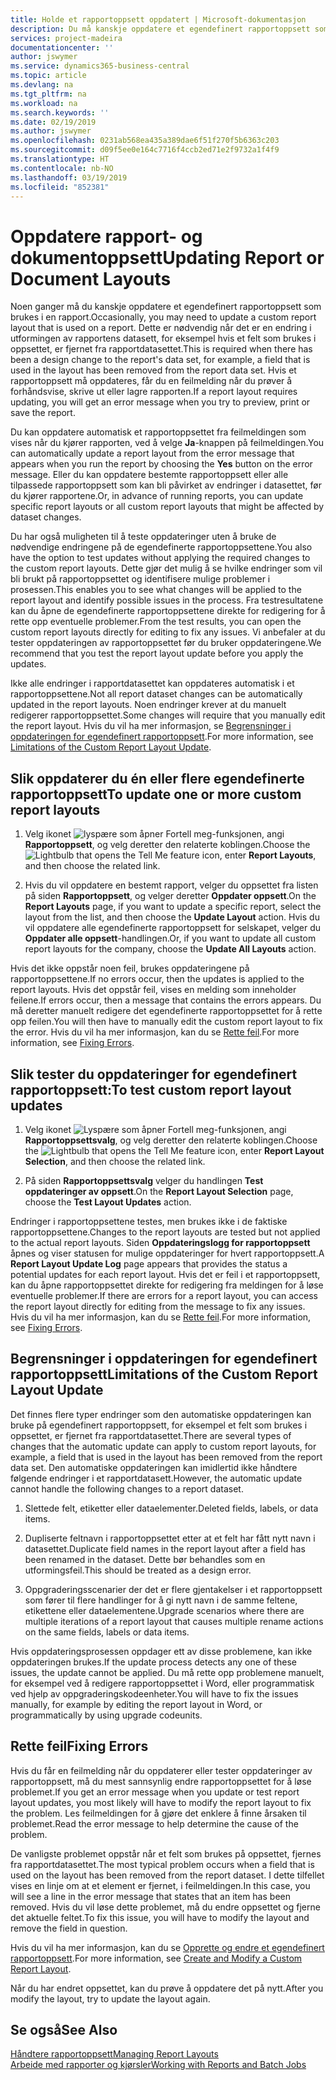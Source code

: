 ```yaml
---
title: Holde et rapportoppsett oppdatert | Microsoft-dokumentasjon
description: Du må kanskje oppdatere et egendefinert rapportoppsett som brukes i en rapport. Dette er nødvendig når det er en endring i utformingen av rapportens datasett, for eksempel hvis et felt som brukes i oppsettet, er fjernet fra rapportdatasettet.
services: project-madeira
documentationcenter: ''
author: jswymer
ms.service: dynamics365-business-central
ms.topic: article
ms.devlang: na
ms.tgt_pltfrm: na
ms.workload: na
ms.search.keywords: ''
ms.date: 02/19/2019
ms.author: jswymer
ms.openlocfilehash: 0231ab568ea435a389dae6f51f270f5b6363c203
ms.sourcegitcommit: d09f5ee0e164c7716f4ccb2ed71e2f9732a1f4f9
ms.translationtype: HT
ms.contentlocale: nb-NO
ms.lasthandoff: 03/19/2019
ms.locfileid: "852381"
---
```

# <a name="updating-report-or-document-layouts"></a><span data-ttu-id="61046-104">Oppdatere rapport- og dokumentoppsett</span><span class="sxs-lookup"><span data-stu-id="61046-104">Updating Report or Document Layouts</span></span>
<span data-ttu-id="61046-105">Noen ganger må du kanskje oppdatere et egendefinert rapportoppsett som brukes i en rapport.</span><span class="sxs-lookup"><span data-stu-id="61046-105">Occasionally, you may need to update a custom report layout that is used on a report.</span></span> <span data-ttu-id="61046-106">Dette er nødvendig når det er en endring i utformingen av rapportens datasett, for eksempel hvis et felt som brukes i oppsettet, er fjernet fra rapportdatasettet.</span><span class="sxs-lookup"><span data-stu-id="61046-106">This is required when there has been a design change to the report's data set, for example, a field that is used in the layout has been removed from the report data set.</span></span> <span data-ttu-id="61046-107">Hvis et rapportoppsett må oppdateres, får du en feilmelding når du prøver å forhåndsvise, skrive ut eller lagre rapporten.</span><span class="sxs-lookup"><span data-stu-id="61046-107">If a report layout requires updating, you will get an error message when you try to preview, print or save the report.</span></span>  

<span data-ttu-id="61046-108">Du kan oppdatere automatisk et rapportoppsettet fra feilmeldingen som vises når du kjører rapporten, ved å velge **Ja**-knappen på feilmeldingen.</span><span class="sxs-lookup"><span data-stu-id="61046-108">You can automatically update a report layout from the error message that appears when you run the report by choosing the **Yes** button on the error message.</span></span> <span data-ttu-id="61046-109">Eller du kan oppdatere bestemte rapportoppsett eller alle tilpassede rapportoppsett som kan bli påvirket av endringer i datasettet, før du kjører rapportene.</span><span class="sxs-lookup"><span data-stu-id="61046-109">Or, in advance of running reports, you can update specific report layouts or all custom report layouts that might be affected by dataset changes.</span></span>  

<span data-ttu-id="61046-110">Du har også muligheten til å teste oppdateringer uten å bruke de nødvendige endringene på de egendefinerte rapportoppsettene.</span><span class="sxs-lookup"><span data-stu-id="61046-110">You also have the option to test updates without applying the required changes to the custom report layouts.</span></span> <span data-ttu-id="61046-111">Dette gjør det mulig å se hvilke endringer som vil bli brukt på rapportoppsettet og identifisere mulige problemer i prosessen.</span><span class="sxs-lookup"><span data-stu-id="61046-111">This enables you to see what changes will be applied to the report layout and identify possible issues in the process.</span></span> <span data-ttu-id="61046-112">Fra testresultatene kan du åpne de egendefinerte rapportoppsettene direkte for redigering for å rette opp eventuelle problemer.</span><span class="sxs-lookup"><span data-stu-id="61046-112">From the test results, you can open the custom report layouts directly for editing to fix any issues.</span></span> <span data-ttu-id="61046-113">Vi anbefaler at du tester oppdateringen av rapportoppsettet før du bruker oppdateringene.</span><span class="sxs-lookup"><span data-stu-id="61046-113">We recommend that you test the report layout update before you apply the updates.</span></span>  

<span data-ttu-id="61046-114">Ikke alle endringer i rapportdatasettet kan oppdateres automatisk i et rapportoppsettene.</span><span class="sxs-lookup"><span data-stu-id="61046-114">Not all report dataset changes can be automatically updated in the report layouts.</span></span> <span data-ttu-id="61046-115">Noen endringer krever at du manuelt redigerer rapportoppsettet.</span><span class="sxs-lookup"><span data-stu-id="61046-115">Some changes will require that you manually edit the report layout.</span></span> <span data-ttu-id="61046-116">Hvis du vil ha mer informasjon, se [Begrensninger i oppdateringen for egendefinert rapportoppsett](ui-update-report-layouts.md#UpdateLimitations).</span><span class="sxs-lookup"><span data-stu-id="61046-116">For more information, see [Limitations of the Custom Report Layout Update](ui-update-report-layouts.md#UpdateLimitations).</span></span>  

## <a name="to-update-one-or-more-custom-report-layouts"></a><span data-ttu-id="61046-117">Slik oppdaterer du én eller flere egendefinerte rapportoppsett</span><span class="sxs-lookup"><span data-stu-id="61046-117">To update one or more custom report layouts</span></span>  

1.  <span data-ttu-id="61046-118">Velg ikonet ![lyspære som åpner Fortell meg-funksjonen](media/ui-search/search_small.png "Fortell hva du vil gjøre"), angi **Rapportoppsett**, og velg deretter den relaterte koblingen.</span><span class="sxs-lookup"><span data-stu-id="61046-118">Choose the ![Lightbulb that opens the Tell Me feature](media/ui-search/search_small.png "Tell me what you want to do") icon, enter **Report Layouts**, and then choose the related link.</span></span>  

2.  <span data-ttu-id="61046-119">Hvis du vil oppdatere en bestemt rapport, velger du oppsettet fra listen på siden **Rapportoppsett**, og velger deretter **Oppdater oppsett**.</span><span class="sxs-lookup"><span data-stu-id="61046-119">On the **Report Layouts** page, if you want to update a specific report, select the layout from the list, and then choose the **Update Layout** action.</span></span> <span data-ttu-id="61046-120">Hvis du vil oppdatere alle egendefinerte rapportoppsett for selskapet, velger du **Oppdater alle oppsett**-handlingen.</span><span class="sxs-lookup"><span data-stu-id="61046-120">Or, if you want to update all custom report layouts for the company, choose the **Update All Layouts** action.</span></span>  

<span data-ttu-id="61046-121">Hvis det ikke oppstår noen feil, brukes oppdateringene på rapportoppsettene.</span><span class="sxs-lookup"><span data-stu-id="61046-121">If no errors occur, then the updates is applied to the report layouts.</span></span> <span data-ttu-id="61046-122">Hvis det oppstår feil, vises en melding som inneholder feilene.</span><span class="sxs-lookup"><span data-stu-id="61046-122">If errors occur, then a message that contains the errors appears.</span></span> <span data-ttu-id="61046-123">Du må deretter manuelt redigere det egendefinerte rapportoppsettet for å rette opp feilen.</span><span class="sxs-lookup"><span data-stu-id="61046-123">You will then have to manually edit the custom report layout to fix the error.</span></span> <span data-ttu-id="61046-124">Hvis du vil ha mer informasjon, kan du se [Rette feil](ui-update-report-layouts.md#FixErrors).</span><span class="sxs-lookup"><span data-stu-id="61046-124">For more information, see [Fixing Errors](ui-update-report-layouts.md#FixErrors).</span></span>  

## <a name="to-test-custom-report-layout-updates"></a><span data-ttu-id="61046-125">Slik tester du oppdateringer for egendefinert rapportoppsett:</span><span class="sxs-lookup"><span data-stu-id="61046-125">To test custom report layout updates</span></span>  

1.  <span data-ttu-id="61046-126">Velg ikonet ![Lyspære som åpner Fortell meg-funksjonen](media/ui-search/search_small.png "Fortell hva du vil gjøre"), angi **Rapportoppsettsvalg**, og velg deretter den relaterte koblingen.</span><span class="sxs-lookup"><span data-stu-id="61046-126">Choose the ![Lightbulb that opens the Tell Me feature](media/ui-search/search_small.png "Tell me what you want to do") icon, enter **Report Layout Selection**, and then choose the related link.</span></span>  

2.  <span data-ttu-id="61046-127">På siden **Rapportoppsettsvalg** velger du handlingen **Test oppdateringer av oppsett**.</span><span class="sxs-lookup"><span data-stu-id="61046-127">On the **Report Layout Selection** page, choose the **Test Layout Updates** action.</span></span>  

 <span data-ttu-id="61046-128">Endringer i rapportoppsettene testes, men brukes ikke i de faktiske rapportoppsettene.</span><span class="sxs-lookup"><span data-stu-id="61046-128">Changes to the report layouts are tested but not applied to the actual report layouts.</span></span> <span data-ttu-id="61046-129">Siden **Oppdateringslogg for rapportoppsett** åpnes og viser statusen for mulige oppdateringer for hvert rapportoppsett.</span><span class="sxs-lookup"><span data-stu-id="61046-129">A **Report Layout Update Log** page appears that provides the status a potential updates for each report layout.</span></span> <span data-ttu-id="61046-130">Hvis det er feil i et rapportoppsett, kan du åpne rapportoppsettet direkte for redigering fra meldingen for å løse eventuelle problemer.</span><span class="sxs-lookup"><span data-stu-id="61046-130">If there are errors for a report layout, you can access the report layout directly for editing from the message to fix any issues.</span></span> <span data-ttu-id="61046-131">Hvis du vil ha mer informasjon, kan du se [Rette feil](ui-update-report-layouts.md#FixErrors).</span><span class="sxs-lookup"><span data-stu-id="61046-131">For more information, see [Fixing Errors](ui-update-report-layouts.md#FixErrors).</span></span>  

##  <a name="UpdateLimitations"></a> <span data-ttu-id="61046-132">Begrensninger i oppdateringen for egendefinert rapportoppsett</span><span class="sxs-lookup"><span data-stu-id="61046-132">Limitations of the Custom Report Layout Update</span></span>  
 <span data-ttu-id="61046-133">Det finnes flere typer endringer som den automatiske oppdateringen kan bruke på egendefinert rapportoppsett, for eksempel et felt som brukes i oppsettet, er fjernet fra rapportdatasettet.</span><span class="sxs-lookup"><span data-stu-id="61046-133">There are several types of changes that the automatic update can apply to custom report layouts, for example, a field that is used in the layout has been removed from the report data set.</span></span> <span data-ttu-id="61046-134">Den automatiske oppdateringen kan imidlertid ikke håndtere følgende endringer i et rapportdatasett.</span><span class="sxs-lookup"><span data-stu-id="61046-134">However, the automatic update cannot handle the following changes to a report dataset.</span></span>  

1.  <span data-ttu-id="61046-135">Slettede felt, etiketter eller dataelementer.</span><span class="sxs-lookup"><span data-stu-id="61046-135">Deleted fields, labels, or data items.</span></span>  

2.  <span data-ttu-id="61046-136">Dupliserte feltnavn i rapportoppsettet etter at et felt har fått nytt navn i datasettet.</span><span class="sxs-lookup"><span data-stu-id="61046-136">Duplicate field names in the report layout after a field has been renamed in the dataset.</span></span> <span data-ttu-id="61046-137">Dette bør behandles som en utformingsfeil.</span><span class="sxs-lookup"><span data-stu-id="61046-137">This should be treated as a design error.</span></span>  

3.  <span data-ttu-id="61046-138">Oppgraderingsscenarier der det er flere gjentakelser i et rapportoppsett som fører til flere handlinger for å gi nytt navn i de samme feltene, etikettene eller dataelementene.</span><span class="sxs-lookup"><span data-stu-id="61046-138">Upgrade scenarios where there are multiple iterations of a report layout that causes multiple rename actions on the same fields, labels or data items.</span></span>  

 <span data-ttu-id="61046-139">Hvis oppdateringsprosessen oppdager ett av disse problemene, kan ikke oppdateringen brukes.</span><span class="sxs-lookup"><span data-stu-id="61046-139">If the update process detects any one of these issues, the update cannot be applied.</span></span> <span data-ttu-id="61046-140">Du må rette opp problemene manuelt, for eksempel ved å redigere rapportoppsettet i Word, eller programmatisk ved hjelp av oppgraderingskodeenheter.</span><span class="sxs-lookup"><span data-stu-id="61046-140">You will have to fix the issues manually, for example by editing the report layout in Word, or programmatically by using upgrade codeunits.</span></span>  

##  <a name="FixErrors"></a> <span data-ttu-id="61046-141">Rette feil</span><span class="sxs-lookup"><span data-stu-id="61046-141">Fixing Errors</span></span>  
 <span data-ttu-id="61046-142">Hvis du får en feilmelding når du oppdaterer eller tester oppdateringer av rapportoppsett, må du mest sannsynlig endre rapportoppsettet for å løse problemet.</span><span class="sxs-lookup"><span data-stu-id="61046-142">If you get an error message when you update or test report layout updates, you most likely will have to modify the report layout to fix the problem.</span></span> <span data-ttu-id="61046-143">Les feilmeldingen for å gjøre det enklere å finne årsaken til problemet.</span><span class="sxs-lookup"><span data-stu-id="61046-143">Read the error message to help determine the cause of the problem.</span></span>  

 <span data-ttu-id="61046-144">De vanligste problemet oppstår når et felt som brukes på oppsettet, fjernes fra rapportdatasettet.</span><span class="sxs-lookup"><span data-stu-id="61046-144">The most typical problem occurs when a field that is used on the layout has been removed from the report dataset.</span></span> <span data-ttu-id="61046-145">I dette tilfellet vises en linje om at et element er fjernet, i feilmeldingen.</span><span class="sxs-lookup"><span data-stu-id="61046-145">In this case, you will see a line in the error message that states that an item has been removed.</span></span> <span data-ttu-id="61046-146">Hvis du vil løse dette problemet, må du endre oppsettet og fjerne det aktuelle feltet.</span><span class="sxs-lookup"><span data-stu-id="61046-146">To fix this issue, you will have to modify the layout and remove the field in question.</span></span>  

 <span data-ttu-id="61046-147">Hvis du vil ha mer informasjon, kan du se [Opprette og endre et egendefinert rapportoppsett](ui-how-create-custom-report-layout.md#ModifyCustomLayout).</span><span class="sxs-lookup"><span data-stu-id="61046-147">For more information, see [Create and Modify a Custom Report Layout](ui-how-create-custom-report-layout.md#ModifyCustomLayout).</span></span>  

 <span data-ttu-id="61046-148">Når du har endret oppsettet, kan du prøve å oppdatere det på nytt.</span><span class="sxs-lookup"><span data-stu-id="61046-148">After you modify the layout, try to update the layout again.</span></span>  

## <a name="see-also"></a><span data-ttu-id="61046-149">Se også</span><span class="sxs-lookup"><span data-stu-id="61046-149">See Also</span></span>  
 [<span data-ttu-id="61046-150">Håndtere rapportoppsett</span><span class="sxs-lookup"><span data-stu-id="61046-150">Managing Report Layouts</span></span>](ui-manage-report-layouts.md)  
 [<span data-ttu-id="61046-151">Arbeide med rapporter og kjørsler</span><span class="sxs-lookup"><span data-stu-id="61046-151">Working with Reports and Batch Jobs</span></span>](ui-work-report.md)  
